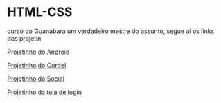 # HTML-CSS
 
 curso do Guanabara um verdadeiro mestre do assunto, segue ai os links dos projetin

 <a href="https://vitorhpaivag.github.io/Projetin-Android/" target="_blank"> Projetinho do Android</a>

<a href="https://vitorhpaivag.github.io/Projetin-cordel/" target="_blank"> Projetinho do Cordel</a>

<a href="https://vitorhpaivag.github.io/projetin-social/" target="_blank"> Projetinho do Social</a>

<a href="https://vitorhpaivag.github.io/projetin-login/" target="_blank"> Projetinho da tela de login</a>
